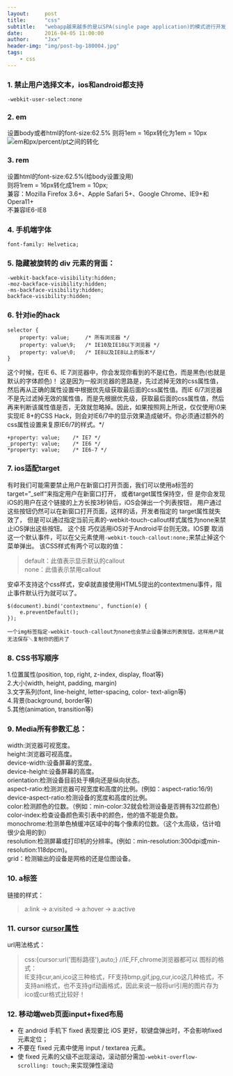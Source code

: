 ```yaml
---
layout:     post
title:      "css"
subtitle:   "webapp越来越多的是以SPA(single page application)的模式进行开发"
date:       2016-04-05 11:00:00
author:     "Jxx"
header-img: "img/post-bg-180004.jpg"
tags:
    - css
---
```


### 1. 禁止用户选择文本，ios和android都支持
```
-webkit-user-select:none
```

### 2. em
设置body或者html的font-size:62.5% 
则将1em = 16px转化为1em = 10px 
![em和px/percent/pt之间的转化](https://onepiece1991.github.io/img/in-post/post-css/emTable.png)

### 3. rem
设置html的font-size:62.5%(给body设置没用)  
则将1rem = 16px转化成1rem = 10px;  
兼容：Mozilla Firefox 3.6+、Apple Safari 5+、Google Chrome、IE9+和Opera11+  
不兼容IE6-IE8   

### 4. 手机端字体
```
font-family: Helvetica;
```

### 5. 隐藏被旋转的 div 元素的背面：
```
-webkit-backface-visibility:hidden;
-moz-backface-visibility:hidden;
-ms-backface-visibility:hidden; 
backface-visibility:hidden;
```

### 6. 针对ie的hack
```
selector {
    property: value;     /* 所有浏览器 */ 
    property: value\9;   /* IE10及IE10以下浏览器 */ 
    property: value\0;   /* IE8以及IE8以上的版本*/
}
```
这个时候，在IE 6、IE 7浏览器中，你会发现你看到的不是红色，而是黑色(也就是默认的字体颜色)！ 
这是因为一般浏览器的思路是，先过滤掉无效的css属性值，然后再从正确的属性设置中根据优先级获取最后面的css属性值。而IE 6/7浏览器不是先过滤掉无效的属性值，而是先根据优先级，获取最后面的css属性值，然后再来判断该属性值是否，无效就忽略掉。因此，如果按照网上所说，仅仅使用\0来实现IE 8+的CSS Hack，则会对IE6/7中的显示效果造成破坏。你必须通过额外的css属性设置来复原IE6/7的样式。*/        
```
+property: value;    /* IE7 */
_property: value;    /* IE6 */
*property: value;    /* IE6-7 */
```

### 7. ios适配target
有时我们可能需要禁止用户在新窗口打开页面，我们可以使用a标签的target=”_self“来指定用户在新窗口打开，
或者target属性保持空，但 是你会发现iOS的用户在这个链接的上方长按3秒钟后，iOS会弹出一个列表按钮，
用户通过这些按钮仍然可以在新窗口打开页面，这样的话，开发者指定的 target属性就失效了，
但是可以通过指定当前元素的-webkit-touch-callout样式属性为none来禁止iOS弹出这些按钮。
这个技 巧仅适用iOS对于Android平台则无效。IOS要
取消这一个默认事件，可以在父元素使用`-webkit-touch-callout:none;`来禁止掉这个菜单弹出。
该CSS样式有两个可以取的值：
> default：此值表示显示默认的callout  
> none：此值表示禁用callout

安卓不支持这个css样式，安卓就直接使用HTML5提出的contextmenu事件，阻止事件默认行为就可以了。
```
$(document).bind('contextmenu', function(e) {
    e.preventDefault();
});
```

`一个img标签指定-webkit-touch-callout为none也会禁止设备弹出列表按钮，这样用户就无法保存＼复制你的图片了`


### 8. CSS书写顺序

1.位置属性(position, top, right, z-index, display, float等)  
2.大小(width, height, padding, margin)  
3.文字系列(font, line-height, letter-spacing, color- text-align等)  
4.背景(background, border等)  
5.其他(animation, transition等)

### 9. Media所有参数汇总：
width:浏览器可视宽度。  
height:浏览器可视高度。   
device-width:设备屏幕的宽度。   
device-height:设备屏幕的高度。   
orientation:检测设备目前处于横向还是纵向状态。   
aspect-ratio:检测浏览器可视宽度和高度的比例。(例如：aspect-ratio:16/9)   
device-aspect-ratio:检测设备的宽度和高度的比例。   
color:检测颜色的位数。（例如：min-color:32就会检测设备是否拥有32位颜色）   
color-index:检查设备颜色索引表中的颜色，他的值不能是负数。   
monochrome:检测单色楨缓冲区域中的每个像素的位数。（这个太高级，估计咱很少会用的到）   
resolution:检测屏幕或打印机的分辨率。(例如：min-resolution:300dpi或min-resolution:118dpcm)。   
grid：检测输出的设备是网格的还是位图设备。 


### 10. a标签
链接的样式： 
> a:link -> a:visited -> a:hover -> a:active  


### 11. cursor [cursor属性](http://www.w3school.com.cn/cssref/pr_class_cursor.asp)
url用法格式：
> css:{cursor:url('图标路径'),auto;}  //IE,FF,chrome浏览器都可以
图标的格式：  
IE支持cur,ani,ico这三种格式，FF支持bmp,gif,jpg,cur,ico这几种格式，不支持ani格式，也不支持gif动画格式，因此来说一般将url引用的图片存为ico或cur格式比较好！  

### 12. 移动端web页面input+fixed布局
- 在 android 手机下 fixed 表现要比 iOS 更好，软键盘弹出时，不会影响fixed元素定位；
- 不要在 fixed 元素中使用 input / textarea 元素。
- 使 fixed 元素的父级不出现滚动，滚动部分需加`-webkit-overflow-scrolling: touch;`来实现弹性滚动
